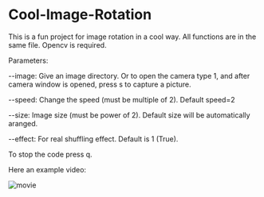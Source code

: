 # Cool-Image-Rotation

This is a fun project for image rotation in a cool way. All functions are in the same file. Opencv is required. 


Parameters:

--image: Give an image directory. Or to open the camera type 1, and after camera window is opened, press s to capture a picture.

--speed: Change the speed (must be multiple of 2). Default speed=2

--size: Image size (must be power of 2). Default size will be automatically aranged.

--effect: For real shuffling effect. Default is 1 (True).

To stop the code press q.

Here an example video:

![movie](https://user-images.githubusercontent.com/25674329/113775283-27b07700-9731-11eb-83f4-a0f91abd9207.gif)
